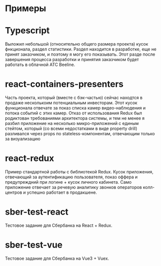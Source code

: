 # Примеры

# Typescript

Выложил небольшой (относительно общего размера проекта) кусок фнкционала, раздел статистики. Раздел находится в разработке, 
еще не принят заказчиком, и поэтому я могу его показывать. Этот разде после завершения процесса разработки и принятия заказчиком будет работать в облачной АТС Beeline.

# react-containers-presenters

Часть проекта, который (вместе с бэк-частью) сейчас находтся в продаже несколькоим потенциальным инвесторам. Этот кусок функционала отвечате за показ списка камер видео-наблюдения и потока событий с этих камер. Отказ от использования Redux был родиктован требованиями архитектора системы, и тем не менее я разбил приложение на несколько микро-приложений с единым стейтом, который (со всеми недостатками в виде property drill) разливался через props по stateless-компонентам, отвечающим только за визуализацию

# react-redux

Пример стандартной работы с библиотекой Redux. Кусок приложения, отвечающий за аутентификацию пользователя, показ оффера и предупреждний при логине + кусок личного кабинета. Само приложение отвечает за речевую аналитику звонков операторов колл-центров и успешно работает в продакшене. 

# sber-test-react
Тестовое задание для Сбербанка на React + Redux.

# sber-test-vue
Тестовое задание для Сбербанка на Vue3 + Vuex.